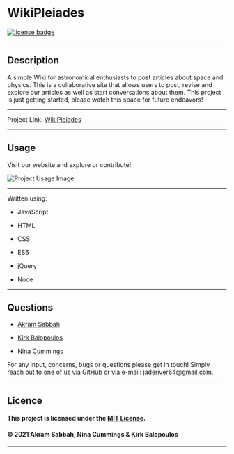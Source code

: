 # WikiPleiades

<a href='https://opensource.org/licenses/MIT'><img src='https://img.shields.io/badge/license-MIT-blueviolet' alt='license badge'></a>

---------------------------------------

## Description
A simple Wiki for astronomical enthusiasts to post articles about space and physics.  This is a collaborative site that allows users to post, revise and explore our articles as well as start conversations about them.  This project is just getting started, please watch this space for future endeavors!

---------------------------------------

Project Link: 
[WikiPleiades](https://enigmatic-savannah-82928.herokuapp.com/)

---------------------------------------


## Usage


Visit our website and explore or contribute!

![Project Usage Image](image_url)

---------------------------------------

Written using:

                    
* JavaScript
   
* HTML
   
* CSS
   
* ES6
   
* jQuery
   
* Node
   


---------------------------------------

## Questions

                     
* [Akram Sabbah](https://github.com/akramsabbah9)
                     
* [Kirk Balopoulos](https://github.com/kirkbalop)

* [Nina Cummings](https://github.com/jaderiver62)

For any input, concerns, bugs or questions please get in touch!  Simply reach out to one of us via GitHub or via e-mail: jaderiver64@gmail.com.

---------------------------------------

## Licence


#### This project is licensed under the [MIT License](https://opensource.org/licenses/MIT).
#### &copy; 2021 Akram Sabbah, Nina Cummings & Kirk Balopoulos

---------------------------------------
    